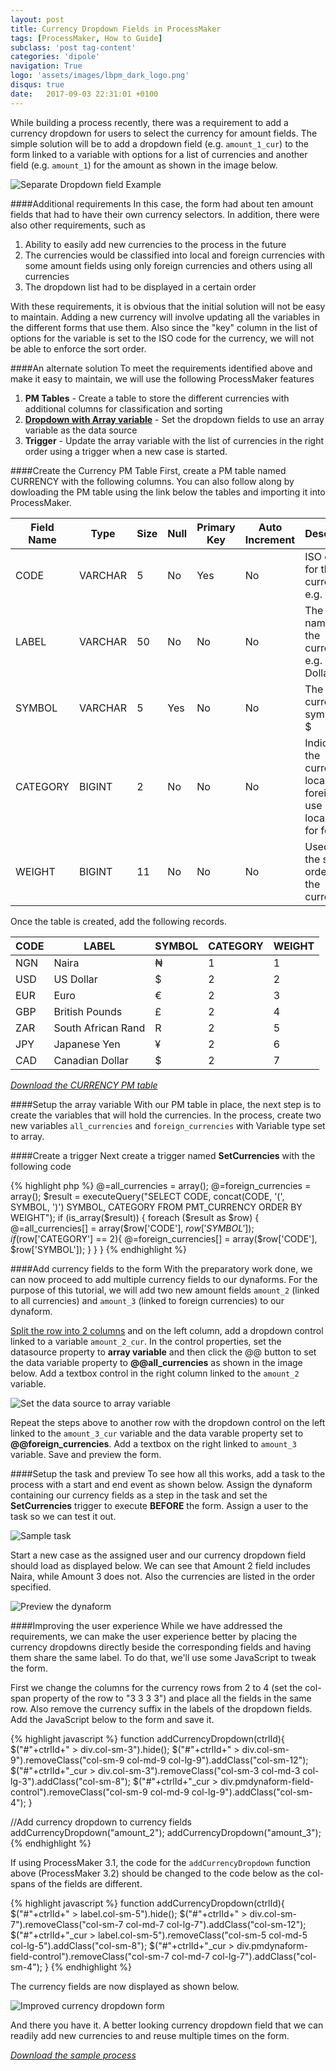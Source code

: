 ```yaml
---
layout: post
title: Currency Dropdown Fields in ProcessMaker
tags: [ProcessMaker, How to Guide] 
subclass: 'post tag-content'
categories: 'dipole'
navigation: True
logo: 'assets/images/lbpm_dark_logo.png'
disqus: true
date:   2017-09-03 22:31:01 +0100
---
```


While building a process recently, there was a requirement to add a currency dropdown for users to select the currency for amount fields. The simple solution will be to add a dropdown field (e.g. `amount_1_cur`) to the form linked to a variable with options for a list of currencies and another field (e.g. `amount_1`) for the amount as shown in the image below.

![Separate Dropdown field Example](/assets/images/posts/currency-dropdown-fields/currency_dropdown_demo_1.png)

####Additional requirements
In this case, the form had about ten amount fields that had to have their own currency selectors. In addition, there were also other requirements, such as 

1. Ability to easily add new currencies to the process in the future
2. The currencies would be classified into local and foreign currencies with some amount fields using only foreign currencies and others using all currencies
3. The dropdown list had to be displayed in a certain order

With these requirements, it is obvious that the initial solution will not be easy to maintain. Adding a new currency will involve updating all the variables in the different forms that use them. Also since the "key" column in the list of options for the variable is set to the ISO code for the currency, we will not be able to enforce the sort order.

####An alternate solution
To meet the requirements identified above and make it easy to maintain, we will use the following ProcessMaker features

1. **PM Tables** - Create a table to store the different currencies with additional columns for classification and sorting
2. **<a href="http://wiki.processmaker.com/3.2/DynaForm_Field_Properties#Array_Variable" target="_blank">Dropdown with Array variable</a>** - Set the dropdown fields to use an array variable as the data source
3. **Trigger** - Update the array variable with the list of currencies in the right order using a trigger when a new case is started.

####Create the Currency PM Table
First, create a PM table named CURRENCY with the following columns. You can also follow along by dowloading the PM table using the link below the tables and importing it into ProcessMaker.

Field Name |Type    |Size |Null | Primary Key | Auto Increment| Description
-----------|--------|-----|-----|-------------|---------------|-------------
CODE       |VARCHAR |5    |No   | Yes         | No |ISO code for the currency e.g. USD
LABEL      |VARCHAR |50   |No   | No          | No |The display name for the currency e.g. US Dollar
SYMBOL     |VARCHAR |5    |Yes  | No          | No | The currency symbol e.g. $
CATEGORY   |BIGINT |2    |No   | No          | No | Indicates if the currency is local or foreign (I use 1 for local and 2 for foreign)
WEIGHT     |BIGINT |11   |No   | No          | No | Used to set the sort order for the currencies

Once the table is created, add the following records. 

CODE|LABEL|SYMBOL|CATEGORY|WEIGHT
----|-----|------|--------|------
NGN|Naira|₦|1|1
USD|US Dollar|$|2|2
EUR|Euro|€|2|3
GBP|British Pounds|£|2|4
ZAR|South African Rand|R|2|5
JPY|Japanese Yen|¥|2|6
CAD|Canadian Dollar|$|2|7

*[Download the CURRENCY PM table](/assets/files/currency.pmt)*

####Setup the array variable
With our PM table in place, the next step is to create the variables that will hold the currencies. In the process, create two  new variables `all_currencies` and `foreign_currencies` with Variable type set to array.

####Create a trigger
Next create a trigger named **SetCurrencies** with the following code

{% highlight php %}
@=all_currencies = array();
@=foreign_currencies = array();
$result = executeQuery("SELECT CODE, concat(CODE, '(', SYMBOL, ')') SYMBOL, CATEGORY FROM PMT_CURRENCY ORDER BY WEIGHT");
if (is_array($result)) {
  foreach ($result as $row) {
    @=all_currencies[] = array($row['CODE'], $row['SYMBOL']);
	if($row['CATEGORY'] == 2){
		@=foreign_currencies[] = array($row['CODE'], $row['SYMBOL']);
	}
  }
}
{% endhighlight %}

####Add currency fields to the form
With the preparatory work done, we can now proceed to add multiple currency fields to our dynaforms. For the purpose of this tutorial, we will add two new amount fields `amount_2` (linked to all currencies) and `amount_3` (linked to foreign currencies) to our dynaform.

<a href="http://wiki.processmaker.com/3.0/Row_Control#Col-Span" target="_blank">Split the row into 2 columns</a> and on the left column, add a dropdown control linked to a variable `amount_2_cur`. In the control properties, set the datasource property to **array variable** and then click the @@ button to set the data variable property to **@@all_currencies** as shown in the image below. Add a textbox control in the right column linked to the `amount_2` variable.

![Set the data source to array variable](/assets/images/posts/currency-dropdown-fields/currency_dropdown_demo_2.png)

Repeat the steps above to another row with the dropdown control on the left linked to the `amount_3_cur` variable and the data varable property set to **@@foreign_currencies**. Add a textbox on the right linked to `amount_3` variable. Save and preview the form.

####Setup the task and preview
To see how all this works, add a task to the process with a start and end event as shown below. Assign the dynaform containing our currency fields as a step in the task and set the **SetCurrencies** trigger to execute **BEFORE** the form. Assign a user to the task so we can test it out.

![Sample task](/assets/images/posts/currency-dropdown-fields/currency_dropdown_demo_3.png)

Start a new case as the assigned user and our currency dropdown field should load as displayed below. We can see that Amount 2 field includes Naira, while Amount 3 does not. Also the currencies are listed in the order specified.

![Preview the dynaform](/assets/images/posts/currency-dropdown-fields/currency_dropdown_demo_4.png)

####Improving the user experience
While we have addressed the requirements, we can make the user experience better by placing the currency dropdowns directly beside the corresponding fields and having them share the same label. To do that, we'll use some JavaScript to tweak the form.

First we change the columns for the currency rows from 2 to 4 (set the col-span property of the row to "3 3 3 3") and place all the fields in the same row. Also remove the currency suffix in the labels of the dropdown fields. Add the JavaScript below to the form and save it.

{% highlight javascript %}
function addCurrencyDropdown(ctrlId){
  $("#"+ctrlId+" > div.col-sm-3").hide();
  $("#"+ctrlId+" > div.col-sm-9").removeClass("col-sm-9 col-md-9 col-lg-9").addClass("col-sm-12");
  $("#"+ctrlId+"_cur > div.col-sm-3").removeClass("col-sm-3 col-md-3 col-lg-3").addClass("col-sm-8");
  $("#"+ctrlId+"_cur > div.pmdynaform-field-control").removeClass("col-sm-9 col-md-9 col-lg-9").addClass("col-sm-4");
}

//Add currency dropdown to currency fields
addCurrencyDropdown("amount_2");
addCurrencyDropdown("amount_3");
{% endhighlight %}

If using ProcessMaker 3.1, the code for the `addCurrencyDropdown` function above (ProcessMaker 3.2) should be changed to the code below as the col-spans of the fields are different.

{% highlight javascript %}
function addCurrencyDropdown(ctrlId){
  $("#"+ctrlId+" > label.col-sm-5").hide();
  $("#"+ctrlId+" > div.col-sm-7").removeClass("col-sm-7 col-md-7 col-lg-7").addClass("col-sm-12");
  $("#"+ctrlId+"_cur > label.col-sm-5").removeClass("col-sm-5 col-md-5 col-lg-5").addClass("col-sm-8");
  $("#"+ctrlId+"_cur > div.pmdynaform-field-control").removeClass("col-sm-7 col-md-7 col-lg-7").addClass("col-sm-4");
}
{% endhighlight %}

The currency fields are now displayed as shown below.

![Improved currency dropdown form](/assets/images/posts/currency-dropdown-fields/currency_dropdown_demo_5.png)

And there you have it. A better looking currency dropdown field that we can readily add new currencies to and reuse multiple times on the form.

*[Download the sample process](/assets/files/Currency_Dropdown_Demo-1.pmx)*